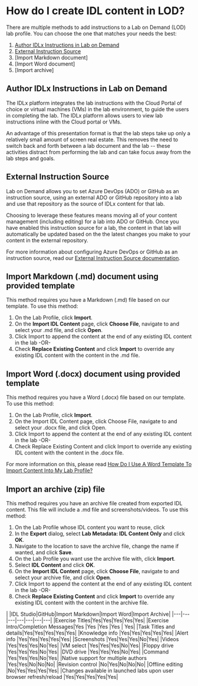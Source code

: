 # How do I create IDL content in LOD?

There are multiple methods to add instructions to a Lab on Demand (LOD) lab profile. You can choose the one that matches your needs the best:

1. [Author IDLx Instructions in Lab on Demand](#author-idlx-instructinos-in-lab-on-demand)
1. [External Instruction Source](#external-instruction-source)
1. [Import Markdown document]
1. [Import Word document]
1. [Import archive]

## Author IDLx Instructions in Lab on Demand

The IDLx platform integrates the lab instructions with the Cloud Portal of choice or virtual machines (VMs) in the lab environment, to guide the users in completing the lab. The IDLx platform allows users to view lab instructions inline with the Cloud portal or VMs.

An advantage of this presentation format is that the lab steps take up only a relatively small amount of screen real estate. This removes the need to switch back and forth between a lab document and the lab -- these activities distract from performing the lab and can take focus away from the lab steps and goals.

## External Instruction Source

Lab on Demand allows you to set Azure DevOps (ADO) or GitHub as an instruction source, using an external ADO or GitHub repository into a lab and use that repository as the source of IDLx content for that lab.

Choosing to leverage these features means moving all of your content management (including editing) for a lab into ADO or GitHub. Once you have enabled this instruction source for a lab, the content in that lab will automatically be updated based on the the latest changes you make to your content in the external repository.

For more information about configuring Azure DevOps or GitHub as an instruction source, read our [External Instruction Source documentation](/lod/instruction-source.md). 

## Import Markdown (.md) document using provided template

This method requires you have a Markdown (.md) file based on our template. To use this method:

1. On the Lab Profile, click **Import**.
1. On the **Import IDL Content** page, click **Choose File**, navigate to and select your .md file, and click **Open**.
1. Click Import to append the content at the end of any existing IDL content in the lab -OR-
1. Check **Replace Existing Content** and click **Import** to override any existing IDL content with the content in the .md file.

## Import Word (.docx) document using provided template

This method requires you have a Word (.docx) file based on our template. To use this method:

1. On the Lab Profile, click **Import**.
1. On the Import IDL Content page, click Choose File, navigate to and select your .docx file, and click Open.
1. Click Import to append the content at the end of any existing IDL content in the lab -OR-
1. Check Replace Existing Content and click Import to override any existing IDL content with the content in the .docx file.

For more information on this, please read [How Do I Use A Word Template To Import Content Into My Lab Profile?](/lod-lab-developers/lod-lab-developer-training-level-2/how-do-i-use-a-word-template-to-import-content-into-my-lab-profile.md)

## Import an archive (zip) file

This method requires you have an archive file created from exported IDL content. This file will include a .md file and screenshots/videos. To use this method:

1. On the Lab Profile whose IDL content you want to reuse, click
1. In the **Export** dialog, select **Lab Metadata: IDL Content Only** and click **OK**.
1. Navigate to the location to save the archive file, change the name if wanted, and click **Save**.
1. On the Lab Profile you want use the archive file with, click **Import**.
1. Select **IDL Content** and click **OK**.
1. On the **Import IDL Content** page, click **Choose File**, navigate to and select your archive file, and click **Open**.
1. Click Import to append the content at the end of any existing IDL content in the lab -OR-
1. Check **Replace Existing Content** and click **Import** to override any existing IDL content with the content in the archive file.

| |IDL Studio|GitHub|Import Markdown|Import Word|Import Archive|
|---|---|---|---|---|---|---|
|Exercise Titles|Yes|Yes|Yes|Yes|Yes|
|Exercise Intro/Completion Messages|Yes |Yes |Yes |Yes | Yes|
|Task Titles and details|Yes|Yes|Yes|Yes|Yes|
|Knowledge info |Yes|Yes|Yes|Yes|Yes|
|Alert info |Yes|Yes|Yes|Yes|Yes|
|Screenshots |Yes|Yes|Yes|No|Yes|
|Videos |Yes|Yes|Yes|No|Yes|
|VM select |Yes|Yes|Yes|No|Yes|
|Floppy drive |Yes|Yes|Yes|No|Yes|
|DVD drive |Yes|Yes|Yes|No|Yes|
|Command |Yes|Yes|Yes|No|Yes|
|Native support for multiple authors |Yes|Yes|No|No|No|
|Revision control |No|Yes|No|No|No|
|Offline editing |No|Yes|Yes|Yes|Yes|
|Changes available in launched labs upon user browser refresh/reload |Yes|Yes|Yes|Yes|Yes|


